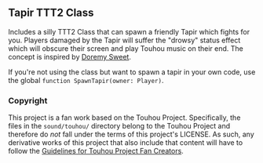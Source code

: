 ## Tapir TTT2 Class

Includes a silly TTT2 Class that can spawn a friendly Tapir which fights for you.
Players damaged by the Tapir will suffer the "drowsy" status effect which will obscure their screen and play Touhou music on their end.
The concept is inspired by [Doremy Sweet](https://en.touhouwiki.net/wiki/Doremy_Sweet).

If you're not using the class but want to spawn a tapir in your own code, use the global `function SpawnTapir(owner: Player)`.

### Copyright

This project is a fan work based on the Touhou Project.
Specifically, the files in the `sound/touhou/` directory belong to the Touhou Project and therefore do _not_ fall under the terms of this project's LICENSE.
As such, any derivative works of this project that also include that content will have to follow the [Guidelines for Touhou Project Fan Creators](https://touhou-project.news/guidelines_en).
